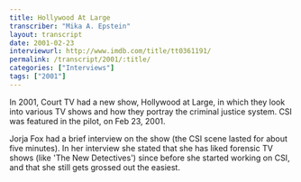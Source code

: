 ```yaml
---
title: Hollywood At Large
transcriber: "Mika A. Epstein"
layout: transcript
date: 2001-02-23
interviewurl: http://www.imdb.com/title/tt0361191/
permalink: /transcript/2001/:title/
categories: ["Interviews"]
tags: ["2001"]
---
```


In 2001, Court TV had a new show, Hollywood at Large, in which they look into various TV shows and how they portray the criminal justice system. CSI was featured in the pilot, on Feb 23, 2001.

Jorja Fox had a brief interview on the show (the CSI scene lasted for about five minutes). In her interview she stated that she has liked forensic TV shows (like 'The New Detectives') since before she started working on CSI, and that she still gets grossed out the easiest.
